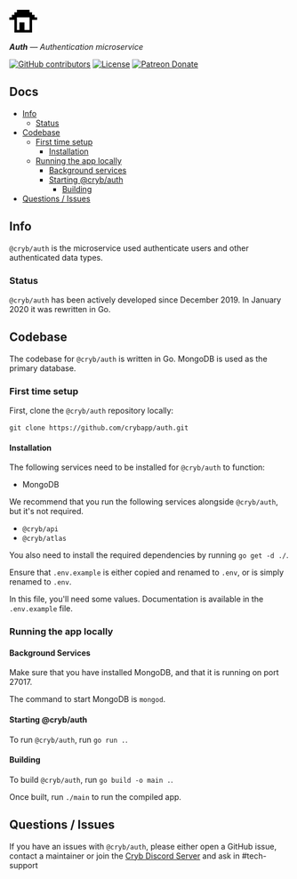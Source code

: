 ![Cryb OSS](.github/cryb.png "Cryb OSS Logo")

_**Auth** — Authentication microservice_

[![GitHub contributors](https://img.shields.io/github/contributors/crybapp/auth)](https://github.com/crybapp/auth/graphs/contributors) [![License](https://img.shields.io/github/license/crybapp/auth)](https://github.com/crybapp/auth/blob/master/LICENSE) [![Patreon Donate](https://img.shields.io/badge/donate-Patreon-red.svg)](https://patreon.com/cryb)

## Docs
* [Info](#info)
    * [Status](#status)
* [Codebase](#codebase)
    * [First time setup](#first-time-setup)
        * [Installation](#installation)
    * [Running the app locally](#running-the-app-locally)
        * [Background services](#background-services)
        * [Starting @cryb/auth](#starting-@cryb/auth)
			* [Building](#building)
* [Questions / Issues](#questions--issues)

## Info
`@cryb/auth` is the microservice used authenticate users and other authenticated data types.

### Status
`@cryb/auth` has been actively developed since December 2019. In January 2020 it was rewritten in Go.

## Codebase
The codebase for `@cryb/auth` is written in Go. MongoDB is used as the primary database.

### First time setup
First, clone the `@cryb/auth` repository locally:

```
git clone https://github.com/crybapp/auth.git
```

#### Installation
The following services need to be installed for `@cryb/auth` to function:

* MongoDB

We recommend that you run the following services alongside `@cryb/auth`, but it's not required.
* `@cryb/api`
* `@cryb/atlas`

You also need to install the required dependencies by running `go get -d ./`.

Ensure that `.env.example` is either copied and renamed to `.env`, or is simply renamed to `.env`.

In this file, you'll need some values. Documentation is available in the `.env.example` file.

### Running the app locally

#### Background Services
Make sure that you have installed MongoDB, and that it is running on port 27017.

The command to start MongoDB is `mongod`.

#### Starting @cryb/auth
To run `@cryb/auth`, run `go run .`.

#### Building
To build `@cryb/auth`, run `go build -o main .`.

Once built, run `./main` to run the compiled app.

## Questions / Issues

If you have an issues with `@cryb/auth`, please either open a GitHub issue, contact a maintainer or join the [Cryb Discord Server](https://discord.gg/ShTATH4) and ask in #tech-support
